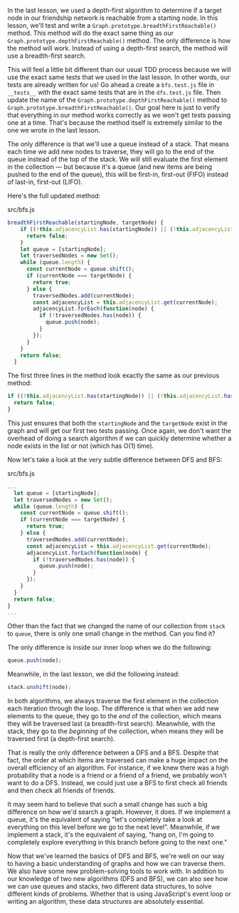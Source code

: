 In the last lesson, we used a depth-first algorithm to determine if a target node in our friendship network is reachable from a starting node. In this lesson, we'll test and write a `Graph.prototype.breadthFirstReachable()` method. This method will do the exact same thing as our `Graph.prototype.depthFirstReachable()` method. The only difference is how the method will work. Instead of using a depth-first search, the method will use a breadth-first search.

This will feel a little bit different than our usual TDD process because we will use the exact same tests that we used in the last lesson. In other words, our tests are already written for us! Go ahead a create a `bfs.test.js` file in `__tests__` with the exact same tests that are in the `dfs.test.js` file. Then update the name of the `Graph.prototype.depthFirstReachable()` method to `Graph.prototype.breadthFirstReachable()`. Our goal here is just to verify that everything in our method works correctly as we won't get tests passing one at a time. That's because the method itself is extremely similar to the one we wrote in the last lesson.

The only difference is that we'll use a queue instead of a stack. That means each time we add new nodes to traverse, they will go to the end of the queue instead of the top of the stack. We will still evaluate the first element in the collection — but because it's a queue (and new items are being pushed to the end of the queue), this will be first-in, first-out (FIFO) instead of last-in, first-out (LIFO).

Here's the full updated method:

<div class="filename">src/bfs.js</div>

```js
breadthFirstReachable(startingNode, targetNode) {
    if ((!this.adjacencyList.has(startingNode)) || (!this.adjacencyList.has(targetNode))) {
      return false;
    }
    let queue = [startingNode];
    let traversedNodes = new Set();
    while (queue.length) {
      const currentNode = queue.shift();
      if (currentNode === targetNode) {
        return true;
      } else {
        traversedNodes.add(currentNode);
        const adjacencyList = this.adjacencyList.get(currentNode);
        adjacencyList.forEach(function(node) {
          if (!traversedNodes.has(node)) {
            queue.push(node);
          }
        });
      }
    }
    return false;
  }
```

The first three lines in the method look exactly the same as our previous method:

```js
if ((!this.adjacencyList.has(startingNode)) || (!this.adjacencyList.has(targetNode))) {
  return false;
}
```

This just ensures that both the `startingNode` and the `targetNode` exist in the graph and will get our first two tests passing. Once again, we don't want the overhead of doing a search algorithm if we can quickly determine whether a node exists in the list or not (which has O(1) time).

Now let's take a look at the very subtle difference between DFS and BFS:

<div class="filename">src/bfs.js</div>

```js
...
  let queue = [startingNode];
  let traversedNodes = new Set();
  while (queue.length) {
    const currentNode = queue.shift();
    if (currentNode === targetNode) {
      return true;
    } else {
      traversedNodes.add(currentNode);
      const adjacencyList = this.adjacencyList.get(currentNode);
      adjacencyList.forEach(function(node) {
        if (!traversedNodes.has(node)) {
          queue.push(node);
        }
      });
    }
  }
  return false;
}
...
```

Other than the fact that we changed the name of our collection from `stack` to `queue`, there is only one small change in the method. Can you find it?

The only difference is inside our inner loop when we do the following:

```js
queue.push(node);
```

Meanwhile, in the last lesson, we did the following instead:

```js
stack.unshift(node);
```

In both algorithms, we always traverse the first element in the collection each iteration through the loop. The difference is that when we add new elements to the queue, they go to the _end_ of the collection, which means they will be traversed last (a breadth-first search). Meanwhile, with the stack, they go to the _beginning_ of the collection, when means they will be traversed first (a depth-first search).

That is really the only difference between a DFS and a BFS. Despite that fact, the order at which items are traversed can make a huge impact on the overall efficiency of an algorithm. For instance, if we knew there was a high probability that a node is a friend or a friend of a friend, we probably won't want to do a DFS. Instead, we could just use a BFS to first check all friends and then check all friends of friends.

It may seem hard to believe that such a small change has such a big difference on how we'd search a graph. However, it does. If we implement a queue, it's the equivalent of saying "let's completely take a look at everything on this level before we go to the next level". Meanwhile, if we implement a stack, it's the equivalent of saying, "hang on, I'm going to completely explore everything in this branch before going to the next one."

Now that we've learned the basics of DFS and BFS, we're well on our way to having a basic understanding of graphs and how we can traverse them. We also have some new problem-solving tools to work with. In addition to our knowledge of two new algorithms (DFS and BFS), we can also see how we can use queues and stacks, two different data structures, to solve different kinds of problems. Whether that is using JavaScript's event loop or writing an algorithm, these data structures are absolutely essential.